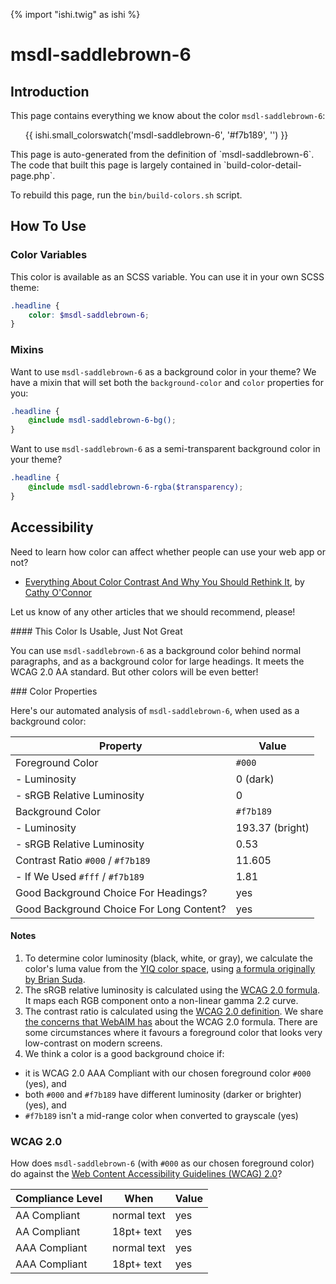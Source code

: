 {% import "ishi.twig" as ishi %}
# msdl-saddlebrown-6

## Introduction

This page contains everything we know about the color `msdl-saddlebrown-6`:

<div class="grid">
    <div class="cell">
        <div class="swatch">
            <ul>
                {{ ishi.small_colorswatch('msdl-saddlebrown-6', '#f7b189', '') }}
            </ul>
        </div>
    </div>
</div>

<div class="callout attention" markdown="1">
This page is auto-generated from the definition of `msdl-saddlebrown-6`. The code that built this page is largely contained in `build-color-detail-page.php`.

To rebuild this page, run the `bin/build-colors.sh` script.
</div>

## How To Use

### Color Variables

This color is available as an SCSS variable. You can use it in your own SCSS theme:

```scss
.headline {
    color: $msdl-saddlebrown-6;
}
```

### Mixins

Want to use `msdl-saddlebrown-6` as a background color in your theme? We have a mixin that will set both the `background-color` and `color` properties for you:

```scss
.headline {
    @include msdl-saddlebrown-6-bg();
}
```

Want to use `msdl-saddlebrown-6` as a semi-transparent background color in your theme?

```scss
.headline {
    @include msdl-saddlebrown-6-rgba($transparency);
}
```

## Accessibility

Need to learn how color can affect whether people can use your web app or not?

* [Everything About Color Contrast And Why You Should Rethink It](https://www.smashingmagazine.com/2014/10/color-contrast-tips-and-tools-for-accessibility/), by [Cathy O'Connor](http://www.twitter.com/cagocon)

Let us know of any other articles that we should recommend, please!
<div class="callout warning" markdown="1">
#### This Color Is Usable, Just Not Great

You can use `msdl-saddlebrown-6` as a background color behind normal paragraphs, and as a background color for large headings. It meets the WCAG 2.0 AA standard. But other colors will be even better!
</div>
### Color Properties

Here's our automated analysis of `msdl-saddlebrown-6`, when used as a background color:

Property | Value
---------|------
Foreground Color | `#000`
- Luminosity | 0 (dark)
- sRGB Relative Luminosity | 0
Background Color | `#f7b189`
- Luminosity | 193.37 (bright)
- sRGB Relative Luminosity | 0.53
Contrast Ratio `#000` / `#f7b189` | 11.605
- If We Used `#fff` / `#f7b189` | 1.81
Good Background Choice For Headings? | yes
Good Background Choice For Long Content? | yes

#### Notes

1. To determine color luminosity (black, white, or gray), we calculate the color's luma value from the [YIQ color space](https://en.wikipedia.org/wiki/YIQ), using [a formula originally by Brian Suda](https://24ways.org/2010/calculating-color-contrast/).
1. The sRGB relative luminosity is calculated using the [WCAG 2.0 formula](https://www.w3.org/TR/WCAG20/#relativeluminancedef). It maps each RGB component onto a non-linear gamma 2.2 curve.
1. The contrast ratio is calculated using the [WCAG 2.0 definition](https://www.w3.org/TR/2008/REC-WCAG20-20081211/#contrast-ratiodef). We share [the concerns that WebAIM has](http://webaim.org/blog/wcag-2-1-feedback/) about the WCAG 2.0 formula. There are some circumstances where it favours a foreground color that looks very low-contrast on modern screens.
1. We think a color is a good background choice if:
  - it is WCAG 2.0 AAA Compliant with our chosen foreground color `#000` (yes), and
  - both `#000` and `#f7b189` have different luminosity (darker or brighter) (yes), and
  - `#f7b189` isn't a mid-range color when converted to grayscale (yes)

### WCAG 2.0

How does `msdl-saddlebrown-6` (with `#000` as our chosen foreground color) do against the [Web Content Accessibility Guidelines (WCAG) 2.0](https://www.w3.org/TR/WCAG20/)?

Compliance Level | When | Value
-----------------|------|------
AA Compliant | normal text | yes
AA Compliant | 18pt+ text | yes
AAA Compliant | normal text | yes
AAA Compliant | 18pt+ text | yes
